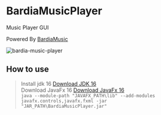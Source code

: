 # BardiaMusicPlayer
Music Player GUI

Powered By [BardiaMusic](https://github.com/bardiademon/BardiaMusic)

![bardia-music-player](https://www.bardiademon.com/public/github/img-bardia-music-player-gui.png "Bardia Player GUI")

## How to use

> Install jdk 16 [Download JDK 16](https://www.oracle.com/java/technologies/javase-jdk16-downloads.html)<br/>
> Download JavaFx 16 [Download JavaFx 16](https://gluonhq.com/products/javafx/)<br/>
`java --module-path "JAVAFX_PATH\lib" --add-modules javafx.controls,javafx.fxml -jar "JAR_PATH\BardiaMusicPlayer.jar"`<br/>

